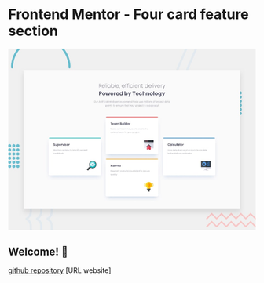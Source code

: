 # Frontend Mentor - Four card feature section

![Design preview for the Four card feature section coding challenge](./design/desktop-preview.jpg)

## Welcome! 👋

[github repository](https://github.com/barriedirk/frontend-mentor-exercise-06-four-card-feature-section)
[URL website]